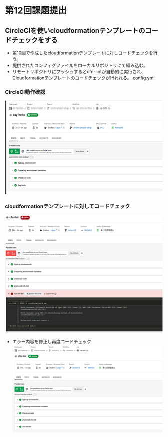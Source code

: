 # 第12回課題提出
## CircleCIを使いcloudformationテンプレートのコードチェックをする
- 第10回で作成したcloudformationテンプレートに対しコードチェックを行う。
- 提供されたコンフィグファイルをローカルリポジトリにて組み込む。
- リモートリポジトリにプッシュするとcfn-lintが自動的に実行され、Cloudformationテンプレートのコードチェックが行われる。
[config.yml](https://github.com/fumiya80/lecture-master/blob/cd846a75127c7995cd5fc4bb21d3bd71a396ef33/.circleci/config.yml)

### CircleCI動作確認
![test1](image/12_test1.png)

### cloudformationテンプレートに対してコードチェック
![test2](image/12_test2.png)

- エラー内容を修正し再度コードチェック
![test3](image/12_test3.png)
